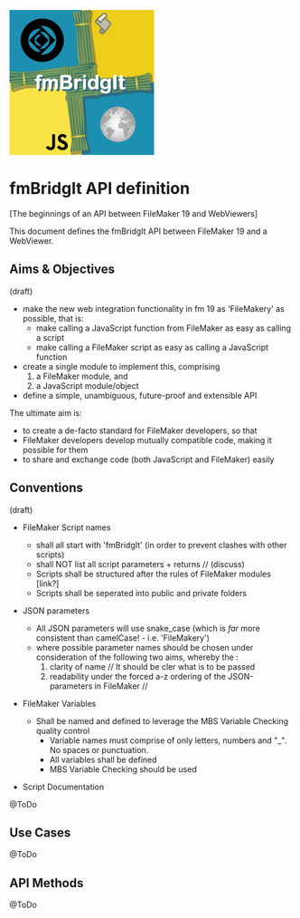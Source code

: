 [![fmBridgIt logo][fmBridgIt logo]][fmBridgIt repo]

# fmBridgIt API definition
[The beginnings of an API between FileMaker 19 and WebViewers]

This document defines the fmBridgIt API between FileMaker 19 and a WebViewer.

## Aims & Objectives

(draft)

- make the new web integration functionality in fm 19 as 'FileMakery' as possible, that is:
  - make calling a JavaScript function from FileMaker as easy as calling a script
  - make calling a FileMaker script as easy as calling a JavaScript function
- create a single module to implement this, comprising 
  1. a FileMaker module, and
  2. a JavaScript module/object
- define a simple, unambiguous, future-proof and extensible API

The ultimate aim is:
- to create a de-facto standard for FileMaker developers, so that
- FileMaker developers develop mutually compatible code, making it possible for them
- to share and exchange code (both JavaScript and FileMaker) easily

## Conventions

(draft)

- FileMaker Script names 
  - shall all start with 'fmBridgIt' (in order to prevent clashes with other scripts)
  - shall NOT list all script parameters + returns // (discuss)
  - Scripts shall be structured after the rules of FileMaker modules [link?]
  - Scripts shall be seperated into public and private folders
  
- JSON parameters
  - All JSON parameters will use snake_case (which is *far* more consistent than camelCase! - i.e. 'FileMakery')
  - where possible parameter names should be chosen under consideration of the following two aims, whereby the :
    1. clarity of name // It should be cler what is to be passed
    2. readability under the forced a-z ordering of the JSON-parameters in FileMaker // 

- FileMaker Variables
  - Shall be named and defined to leverage the MBS Variable Checking quality control
    - Variable names must comprise of only letters, numbers and "_". No spaces or punctuation.
    - All variables shall be defined
    - MBS Variable Checking should be used

- Script Documentation

@ToDo

## Use Cases

@ToDo

## API Methods

@ToDo


[fmBridgIt repo]:https://github.com/mrwatson-de/fmBridgIt
[fmBridgIt logo]:fmBridgIt_logo.png
